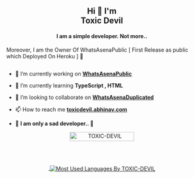 <h2 align="center">Hi 🥰 I'm <br>Toxic Devil</h1>
<h4 align="center">I am a simple developer. Not more..</h3>
<h7 align="left">Moreover, I am the Owner Of WhatsAsenaPublic    [ First Release as public which Deployed On Heroku ] 🐺</h7>

##

- 🔭 I’m currently working on **[WhatsAsenaPublic](https://github.com/Toxic-Devil/WhatsAsenaPublic)**

- 🌱 I’m currently learning **TypeScript , HTML**

- 👯 I’m looking to collaborate on **[WhatsAsenaDuplicated](https://github.com/phaticusthiccy/WhatsAsenaDuplicated)**

- 📫 How to reach me **[toxicdevil.abhinav.com](toxicdevil.abhinav.com)**

- 💫 **I am only a sad developer.. 🌆**

<p align="center"> <a href="TOXIC-DEVIL"><img width="170px" height="24" src="https://komarev.com/ghpvc/?username=TOXIC-DEVIL&label=PROFILE%20VISITORS&color=blueviolet&style=flat-square" alt="TOXIC-DEVIL" /></a> </p><br>
<br><a href="TOXIC-DEVIL"><p align="center">&nbsp;<img align="center" src="https://github-readme-stats.vercel.app/api/top-langs/?username=TOXIC-DEVIL&theme=algolia&layout=compact&langs_count=10&hide_border=true&show_icons=true" alt="Most Used Languages By TOXIC-DEVIL"/></p></a><br> 


